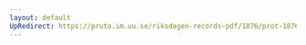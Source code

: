 ```yaml
---
layout: default
UpRedirect: https://pruto.im.uu.se/riksdagen-records-pdf/1876/prot-1876--fk--023/prot-1876--fk--023_007.pdf
---
```


